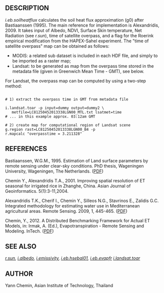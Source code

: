 
## DESCRIPTION

*i.eb.soilheatflux* calculates the soil heat flux approximation (g0)
after Bastiaanssen (1995). The main reference for implementation is Alexandridis, 2009.
It takes input of Albedo, NDVI, Surface Skin temperature, Net Radiation (see
*r.sun*), time of satellite overpass, and a flag for the Roerink empirical modification from the HAPEX-Sahel experiment.
The "time of satellite overpass" map can be obtained as follows:

* MODIS: a related sub dataset is included in each HDF file, and simply
  to be imported as a raster map;
* Landsat: to be generated as map from the overpass time stored in
  the metadata file (given in Greenwich Mean Time - GMT), see below.

For Landsat, the overpass map can be computed by using a two-step method:

```

# 1) extract the overpass time in GMT from metadata file

i.landsat.toar -p input=dummy output=dummy2 \
   metfile=LC81250452013338LGN00_MTL.txt lsatmet=time
# ... in this example approx. 03:12am GMT

# 2) create map for computational region of Landsat scene
g.region rast=LC81250452013338LGN00_B4 -p
r.mapcalc "overpasstime = 3.211328"

```

## REFERENCES

Bastiaanssen, W.G.M., 1995.
Estimation of Land surface parameters by remote sensing under clear-sky
conditions. PhD thesis, Wageningen University, Wageningen, The Netherlands.
([PDF](https://edepot.wur.nl/206553))

Chemin Y., Alexandridis T.A., 2001. Improving spatial resolution of ET seasonal
for irrigated rice in Zhanghe, China. Asian Journal of Geoinformatics. 5(1):3-11,2004.

Alexandridis T.K., Cherif I., Chemin Y., Silleos N.G., Stavrinos E.,
Zalidis G.C. Integrated methodology for estimating water use in Mediterranean
agricultural areas. Remote Sensing. 2009, 1, 445-465.
([PDF](https://doi.org/10.3390/rs1030445))

Chemin, Y., 2012.
A Distributed Benchmarking Framework for Actual ET Models,
in: Irmak, A. (Ed.), Evapotranspiration - Remote Sensing and Modeling. InTech.
([PDF](https://www.intechopen.com/chapters/26115))

## SEE ALSO

*[r.sun](r.sun.html),
[i.albedo](i.albedo.html),
[i.emissivity](i.emissivity.html),
[i.eb.hsebal01](i.eb.hsebal01.html),
[i.eb.evapfr](i.eb.evapfr.html)
[i.landsat.toar](i.landsat.toar.html)*

## AUTHOR

Yann Chemin, Asian Institute of Technology, Thailand
